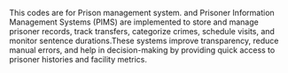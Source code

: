 This codes are for Prison management system. and Prisoner Information Management Systems (PIMS) are implemented to store and manage prisoner records, track transfers, categorize crimes, schedule visits, and monitor sentence durations.These systems improve transparency, reduce manual errors, and help in decision-making by providing quick access to prisoner histories and facility metrics. 
